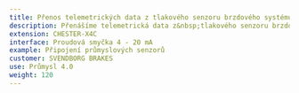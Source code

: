 ```yaml
---
title: Přenos telemetrických data z tlakového senzoru brzdového systému velkorypadla
description: Přenášíme telemetrická data z&nbsp;tlakového senzoru brzdového systému na velkorypadle v&nbsp;povrchovém dole. Jedná se o&nbsp;nasazení v náročném provozu a&nbsp;místech bez signálu GSM.
extension: CHESTER-X4C
interface: Proudová smyčka 4 - 20 mA
example: Připojení průmyslových senzorů
customer: SVENDBORG BRAKES
use: Průmysl 4.0
weight: 120
---
```

